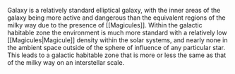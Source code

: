 Galaxy is a relatively standard elliptical galaxy, with the inner areas of the galaxy being more active and dangerous than the equivalent regions of the milky way due to the presence of [[Magicules]]. Within the galactic habitable zone the environment is much more standard with a relatively low [[Magicules|Magicule]] density within the solar systems, and nearly none in the ambient space outside of the sphere of influence of any particular star. This leads to a galactic habitable zone that is more or less the same as that of the milky way on an interstellar scale.